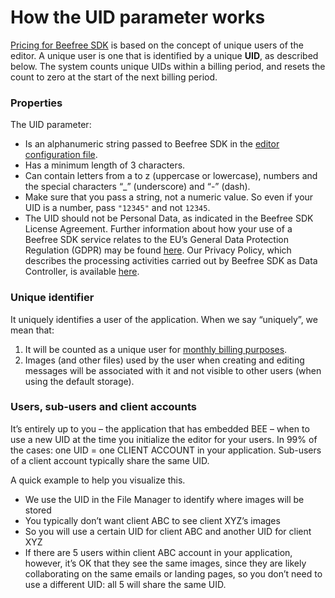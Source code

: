 # How the UID parameter works

[Pricing for Beefree SDK](https://dam.beefree.io/pluginpricing) is based on the concept of unique users of the editor. A unique user is one that is identified by a unique **UID**, as described below. The system counts unique UIDs within a billing period, and resets the count to zero at the start of the next billing period.

### Properties

The UID parameter:

* Is an alphanumeric string passed to Beefree SDK in the [editor configuration file](configuration-parameters/).
* Has a minimum length of 3 characters.
* Can contain letters from a to z (uppercase or lowercase), numbers and the special characters “\_” (underscore) and “-” (dash).
* Make sure that you pass a string, not a numeric value. So even if your UID is a number, pass `"12345"` and not `12345`.
* The UID should not be Personal Data, as indicated in the Beefree SDK License Agreement. Further information about how your use of a Beefree SDK service relates to the EU’s General Data Protection Regulation (GDPR) may be found [here](https://beefree.io/gdpr/). Our Privacy Policy, which describes the processing activities carried out by Beefree SDK as Data Controller, is available [here](https://beefree.io/privacy-cookies-policy/).

### Unique identifier

It uniquely identifies a user of the application. When we say “uniquely”, we mean that:

1. It will be counted as a unique user for [monthly billing purposes](https://developers.beefree.io/pricing-plans).
2. Images (and other files) used by the user when creating and editing messages will be associated with it and not visible to other users (when using the default storage).

### Users, sub-users and client accounts

It’s entirely up to you – the application that has embedded BEE – when to use a new UID at the time you initialize the editor for your users. In 99% of the cases: one UID = one CLIENT ACCOUNT in your application. Sub-users of a client account typically share the same UID.

A quick example to help you visualize this.

* We use the UID in the File Manager to identify where images will be stored
* You typically don’t want client ABC to see client XYZ’s images
* So you will use a certain UID for client ABC and another UID for client XYZ
* If there are 5 users within client ABC account in your application, however, it’s OK that they see the same images, since they are likely collaborating on the same emails or landing pages, so you don’t need to use a different UID: all 5 will share the same UID.
